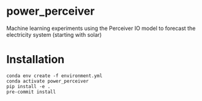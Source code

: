# power_perceiver
Machine learning experiments using the Perceiver IO model to forecast the electricity system (starting with solar)


# Installation

```shell
conda env create -f environment.yml
conda activate power_perceiver
pip install -e .
pre-commit install
```
